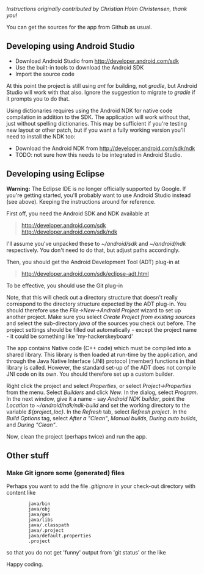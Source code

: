 _Instructions originally contributed by Christian Holm Christensen, thank you!_

You can get the sources for the app from Github as usual.

## Developing using Android Studio ##

  * Download Android Studio from http://developer.android.com/sdk
  * Use the built-in tools to download the Android SDK
  * Import the source code

At this point the project is still using _ant_ for building, not _gradle_, but Android Studio will work with that also. Ignore the suggestion to migrate to _gradle_ if it prompts you to do that.

Using dictionaries requires using the Android NDK for native code compilation in addition to the SDK. The application will work without that, just without spelling dictionaries. This may be sufficient if you're testing new layout or other patch, but if you want a fully working version you'll need to install the NDK too:

  * Download the Android NDK from http://developer.android.com/sdk/ndk
  * TODO: not sure how this needs to be integrated in Android Studio.

## Developing using Eclipse ##

**Warning:** The Eclipse IDE is no longer officially supported by Google. If you're getting started, you'll probably want to use Android Studio instead (see above). Keeping the instructions around for reference.

First off, you need the Android SDK and NDK available at

> http://developer.android.com/sdk
> http://developer.android.com/sdk/ndk

I'll assume you've unpacked these to _~/android/sdk_ and _~/android/ndk_
respectively.  You don't need to do that, but adjust paths accordingly.

Then, you should get the Android Development Tool (ADT) plug-in at

> http://developer.android.com/sdk/eclipse-adt.html

To be effective, you should use the Git plug-in

Note, that this will check out a directory structure that doesn't really correspond to the directory structure expected by the ADT plug-in. You should therefore use the _File->New->Android Project_ wizard to set up another project.  Make sure you select _Create Project from existing sources_ and select the sub-directory _java_ of the sources you check out before.  The project settings should be filled out automatically - except the project name - it could be something like 'my-hackerskeyboard'

The app contains Native code (C++ code) which must be compiled into a shared library.  This library is then loaded at run-time by the application, and through the Java Native Interface (JNI) protocol (member) functions in that library is called.  However, the standard set-up of the ADT does not compile JNI code on its own.   You should therefore set up a custom builder.

Right click the project and select _Properties_, or select _Project->Properties_ from the menu.  Select _Builders_ and click _New_.   In the dialog, select _Program_.  In the next window, give it a name - say _Android NDK builder_, point the _Location_ to _~/android/ndk/ndk-build_ and set the working directory to the variable _${project\_loc}_.  In the _Refresh_ tab, select _Refresh project_. In the _Build Options_ tag, select _After a "Clean"_, _Manual builds_, _During auto builds_, and _During "Clean"_.

Now, clean the project (perhaps twice) and run the app.

## Other stuff ##

### Make Git ignore some (generated) files ###

Perhaps you want to add the file _.gitignore_ in your check-out directory with content like

```
        java/bin
        java/obj
        java/gen
        java/libs
        java/.classpath
        java/.project
        java/default.properties
        .project
```

so that you do not get 'funny' output from 'git status' or the like

Happy coding.
